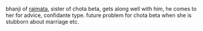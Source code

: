 bhanji of [rajmata](Rajmata), sister of chota beta, gets along well with him, he comes to her for advice, confidante type. future problem for chota beta when she is stubborn about marriage etc. 